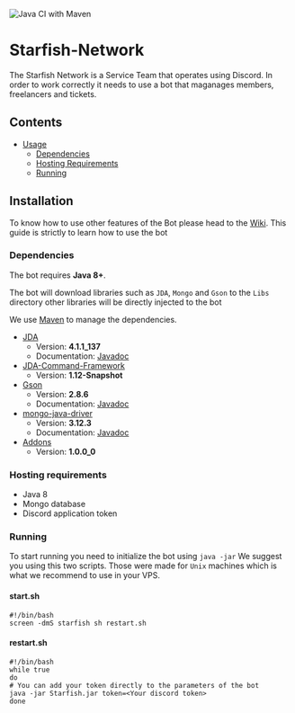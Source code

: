 ![Java CI with Maven](https://github.com/xChevy/Starfish/workflows/Java%20CI%20with%20Maven/badge.svg?event=push)

# Starfish-Network

The Starfish Network is a Service Team that operates using Discord. In order to work correctly it needs to use a bot that maganages members, freelancers and tickets.

## Contents

* [Usage](#usage)
  * [Dependencies](#dependencies)
  * [Hosting Requirements](#hosting-requirements)
  * [Running](#running)

## Installation

To know how to use other features of the Bot please head to the [Wiki](https://github.com/xChevy/Starfish-Network/wiki). This guide is
strictly to learn how to use the bot

### Dependencies

The bot requires **Java 8+**.

The bot will download libraries such as `JDA`, `Mongo` and `Gson` to the `Libs` directory
other libraries will be directly injected to the bot

We use [Maven](https://maven.apache.org/) to manage the dependencies.

* [JDA](https://github.com/DV8FromTheWorld/JDA)
  * Version: **4.1.1_137**
  * Documentation: [Javadoc](https://ci.dv8tion.net/job/JDA/javadoc/)
* [JDA-Command-Framework](https://github.com/xChevy/JDA-Command-Framework)
  * Version: **1.12-Snapshot**
* [Gson](https://github.com/google/gson)
  * Version: **2.8.6**
  * Documentation: [Javadoc](https://www.javadoc.io/doc/com.google.code.gson/gson)
* [mongo-java-driver](https://github.com/mongodb/mongo-java-driver)
  * Version: **3.12.3**
  * Documentation: [Javadoc](https://mongodb.github.io/mongo-java-driver/3.12/javadoc/)
* [Addons](https://github.com/xChevy/Addons)
  * Version: **1.0.0_0**
  
### Hosting requirements

* Java 8
* Mongo database
* Discord application token

### Running

To start running you need to initialize the bot using `java -jar` We suggest you using this two scripts.
Those were made for `Unix` machines which is what we recommend to use in your VPS.

#### start.sh

```shell
#!/bin/bash
screen -dmS starfish sh restart.sh
```

#### restart.sh

```shell
#!/bin/bash
while true
do
# You can add your token directly to the parameters of the bot
java -jar Starfish.jar token=<Your discord token>
done
```

